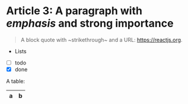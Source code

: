 # Article 3: A paragraph with *emphasis* and **strong importance**

> A block quote with ~strikethrough~ and a URL: <https://reactjs.org>.

* Lists
* [ ] todo
* [x] done

A table:

| a | b |
| - | - |
